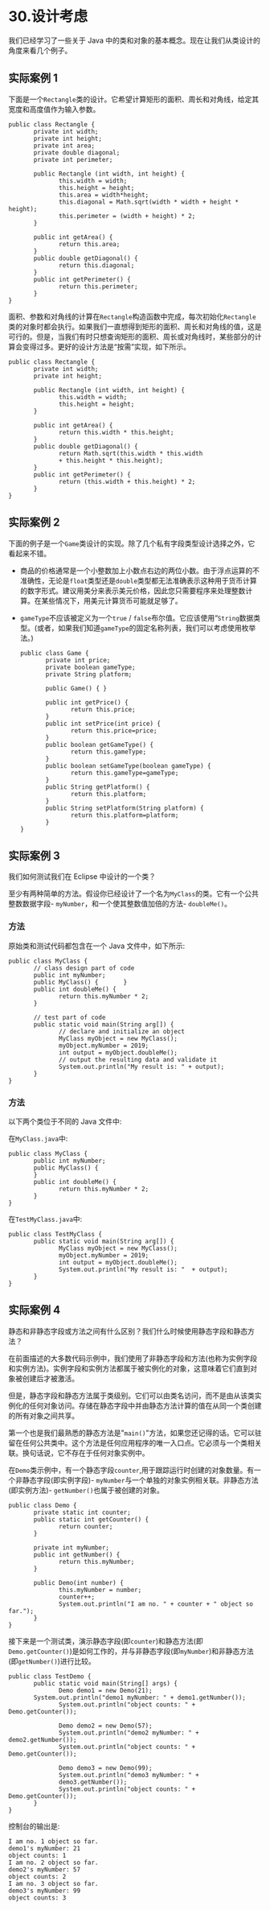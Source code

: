 # 30.设计考虑

我们已经学习了一些关于 Java 中的类和对象的基本概念。现在让我们从类设计的角度来看几个例子。

## 实际案例 1

下面是一个`Rectangle`类的设计。它希望计算矩形的面积、周长和对角线，给定其宽度和高度值作为输入参数。

```
public class Rectangle {
       private int width;
       private int height;
       private int area;
       private double diagonal;
       private int perimeter;

       public Rectangle (int width, int height) {
              this.width = width;
              this.height = height;
              this.area = width*height;
              this.diagonal = Math.sqrt(width * width + height * height);
              this.perimeter = (width + height) * 2;
       }

       public int getArea() {
              return this.area;
       }
       public double getDiagonal() {
              return this.diagonal;
       }
       public int getPerimeter() {
              return this.perimeter;
       }
}

```

面积、参数和对角线的计算在`Rectangle`构造函数中完成，每次初始化`Rectangle`类的对象时都会执行。如果我们一直想得到矩形的面积、周长和对角线的值，这是可行的。但是，当我们有时只想查询矩形的面积、周长或对角线时，某些部分的计算会变得过多。更好的设计方法是“按需”实现，如下所示。

```
public class Rectangle {
       private int width;
       private int height;

       public Rectangle (int width, int height) {
              this.width = width;
              this.height = height;
       }

       public int getArea() {
              return this.width * this.height;
       }
       public double getDiagonal() {
              return Math.sqrt(this.width * this.width
              + this.height * this.height);
       }
       public int getPerimeter() {
              return (this.width + this.height) * 2;
       }
}

```

## 实际案例 2

下面的例子是一个`Game`类设计的实现。除了几个私有字段类型设计选择之外，它看起来不错。

*   商品的价格通常是一个小整数加上小数点右边的两位小数。由于浮点运算的不准确性，无论是`float`类型还是`double`类型都无法准确表示这种用于货币计算的数字形式。建议用美分来表示美元价格，因此您只需要程序来处理整数计算。在某些情况下，用美元计算货币可能就足够了。

*   `gameType`不应该被定义为一个`true` / `false`布尔值。它应该使用“`String`数据类型。(或者，如果我们知道`gameType`的固定名称列表，我们可以考虑使用枚举法。)

    ```
    public class Game {
           private int price;
           private boolean gameType;
           private String platform;

           public Game() { }

           public int getPrice() {
                  return this.price;
           }
           public int setPrice(int price) {
                  return this.price=price;
           }
           public boolean getGameType() {
                  return this.gameType;
           }
           public boolean setGameType(boolean gameType) {
                  return this.gameType=gameType;
           }
           public String getPlatform() {
                  return this.platform;
           }
           public String setPlatform(String platform) {
                  return this.platform=platform;
           }
    }

    ```

## 实际案例 3

我们如何测试我们在 Eclipse 中设计的一个类？

至少有两种简单的方法。假设你已经设计了一个名为`MyClass`的类。它有一个公共整数数据字段- `myNumber`，和一个使其整数值加倍的方法- `doubleMe()`。

### 方法

原始类和测试代码都包含在一个 Java 文件中，如下所示:

```
public class MyClass {
       // class design part of code
       public int myNumber;
       public MyClass() {       }
       public int doubleMe() {
              return this.myNumber * 2;
       }

       // test part of code
       public static void main(String arg[]) {
              // declare and initialize an object
              MyClass myObject = new MyClass();
              myObject.myNumber = 2019;
              int output = myObject.doubleMe();
              // output the resulting data and validate it
              System.out.println("My result is: " + output);
       }
}

```

### 方法

以下两个类位于不同的 Java 文件中:

在`MyClass.java`中:

```
public class MyClass {
       public int myNumber;
       public MyClass() {
       }
       public int doubleMe() {
              return this.myNumber * 2;
       }
}

```

在`TestMyClass.java`中:

```
public class TestMyClass {
       public static void main(String arg[]) {
              MyClass myObject = new MyClass();
              myObject.myNumber = 2019;
              int output = myObject.doubleMe();
              System.out.println("My result is: "  + output);
       }
}

```

## 实际案例 4

静态和非静态字段或方法之间有什么区别？我们什么时候使用静态字段和静态方法？

在前面描述的大多数代码示例中，我们使用了非静态字段和方法(也称为实例字段和实例方法)。实例字段和实例方法都属于被实例化的对象，这意味着它们直到对象被创建后才被激活。

但是，静态字段和静态方法属于类级别。它们可以由类名访问，而不是由从该类实例化的任何对象访问。存储在静态字段中并由静态方法计算的值在从同一个类创建的所有对象之间共享。

第一个也是我们最熟悉的静态方法是"`main()`"方法，如果您还记得的话。它可以驻留在任何公共类中。这个方法是任何应用程序的唯一入口点。它必须与一个类相关联。换句话说，它不存在于任何对象实例中。

在`Demo`类示例中，有一个静态字段`counter`,用于跟踪运行时创建的对象数量。有一个非静态字段(即实例字段)- `myNumber`与一个单独的对象实例相关联。非静态方法(即实例方法)- `getNumber()`也属于被创建的对象。

```
public class Demo {
       private static int counter;
       public static int getCounter() {
              return counter;
       }

       private int myNumber;
       public int getNumber() {
              return this.myNumber;
       }

       public Demo(int number) {
              this.myNumber = number;
              counter++;
              System.out.println("I am no. " + counter + " object so far.");
       }
}

```

接下来是一个测试类，演示静态字段(即`counter`)和静态方法(即`Demo.getCounter()`)是如何工作的，并与非静态字段(即`myNumber`)和非静态方法(即`getNumber()`)进行比较。

```
public class TestDemo {
       public static void main(String[] args) {
              Demo demo1 = new Demo(21);
       System.out.println("demo1 myNumber: " + demo1.getNumber());
              System.out.println("object counts: " + Demo.getCounter());

              Demo demo2 = new Demo(57);
              System.out.println("demo2 myNumber: " + demo2.getNumber());
              System.out.println("object counts: " + Demo.getCounter());

              Demo demo3 = new Demo(99);
              System.out.println("demo3 myNumber: " +
              demo3.getNumber());
              System.out.println("object counts: " + Demo.getCounter());
       }
}

```

控制台的输出是:

```
I am no. 1 object so far.
demo1's myNumber: 21
object counts: 1
I am no. 2 object so far.
demo2's myNumber: 57
object counts: 2
I am no. 3 object so far.
demo3's myNumber: 99
object counts: 3

```